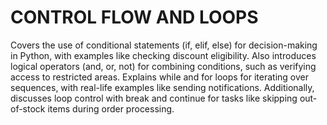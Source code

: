# CONTROL FLOW AND LOOPS

Covers the use of conditional statements (if, elif, else) for decision-making in Python, with examples like checking discount eligibility. Also introduces logical operators (and, or, not) for combining conditions, such as verifying access to restricted areas.
Explains while and for loops for iterating over sequences, with real-life examples like sending notifications. Additionally, discusses loop control with break and continue for tasks like skipping out-of-stock items during order processing.
